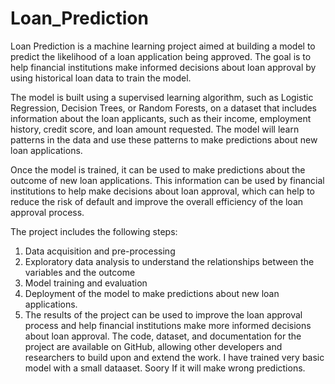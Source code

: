 # Loan_Prediction
Loan Prediction is a machine learning project aimed at building a model to predict the likelihood of a loan application being approved. The goal is to help financial institutions make informed decisions about loan approval by using historical loan data to train the model.

The model is built using a supervised learning algorithm, such as Logistic Regression, Decision Trees, or Random Forests, on a dataset that includes information about the loan applicants, such as their income, employment history, credit score, and loan amount requested. The model will learn patterns in the data and use these patterns to make predictions about new loan applications.

Once the model is trained, it can be used to make predictions about the outcome of new loan applications. This information can be used by financial institutions to help make decisions about loan approval, which can help to reduce the risk of default and improve the overall efficiency of the loan approval process.

The project includes the following steps:

1. Data acquisition and pre-processing
2. Exploratory data analysis to understand the relationships between the variables and the outcome
3. Model training and evaluation
4. Deployment of the model to make predictions about new loan applications.
5. The results of the project can be used to improve the loan approval process and help financial institutions make more informed decisions about loan approval. The code, dataset, and documentation for the project are available on GitHub, allowing other developers and researchers to build upon and extend the work.
I have trained very basic model with a small dataaset. Soory If it will make wrong predictions.
